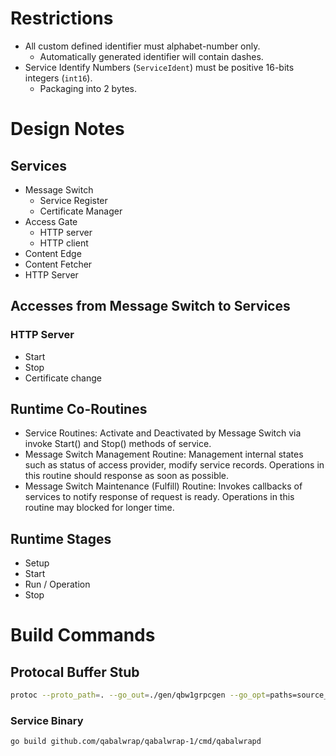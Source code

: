 
# Restrictions

* All custom defined identifier must alphabet-number only.
    - Automatically generated identifier will contain dashes.
* Service Identify Numbers (`ServiceIdent`) must be positive 16-bits integers (`int16`).
    - Packaging into 2 bytes.

# Design Notes

## Services

* Message Switch
    - Service Register
    - Certificate Manager
* Access Gate
    - HTTP server
    - HTTP client
* Content Edge
* Content Fetcher
* HTTP Server

## Accesses from Message Switch to Services

### HTTP Server

* Start
* Stop
* Certificate change

## Runtime Co-Routines

* Service Routines: Activate and Deactivated by Message Switch via invoke Start() and Stop() methods of service.
* Message Switch Management Routine: Management internal states such as status of access provider, modify service records. Operations in this routine should response as soon as possible.
* Message Switch Maintenance (Fulfill) Routine: Invokes callbacks of services to notify response of request is ready. Operations in this routine may blocked for longer time.

## Runtime Stages

* Setup
* Start
* Run / Operation
* Stop

# Build Commands

## Protocal Buffer Stub

```sh
protoc --proto_path=. --go_out=./gen/qbw1grpcgen --go_opt=paths=source_relative message-idl.proto
```

### Service Binary

```sh
go build github.com/qabalwrap/qabalwrap-1/cmd/qabalwrapd
```
